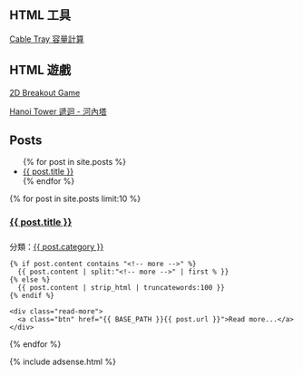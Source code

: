 ## HTML 工具

[Cable Tray 容量計算](https://e87042170.github.io/CableTrayCalculator/) 

## HTML 遊戲

[2D Breakout Game](https://e87042170.github.io/2DBreakoutGame/) 

[Hanoi Tower 遞迴 - 河內塔](https://e87042170.github.io/HanoiTower/) 

## Posts

<ul>
  {% for post in site.posts %}
    <li>
      <a href="{{ post.url }}">{{ post.title }}</a>
    </li>
  {% endfor %}
</ul>

{% for post in site.posts limit:10 %}
<section class="section">
  <article>
    <div class="page-header">
      <h1><a href="{{ BASE_PATH }}{{ post.url }}">{{ post.title }}</a><h1>
    </div>
    <div class="note post-info">
      分類：<a href="categorise.html#{{ post.category }}-ref">{{ post.category }}</a>
    </div>
        
    {% if post.content contains "<!-- more -->" %}
      {{ post.content | split:"<!-- more -->" | first % }}
    {% else %}
      {{ post.content | strip_html | truncatewords:100 }}
    {% endif %}
    
    <div class="read-more">
      <a class="btn" href="{{ BASE_PATH }}{{ post.url }}">Read more...</a>
    </div>
  <article>
  
</section>
{% endfor %}

{% include adsense.html %}
